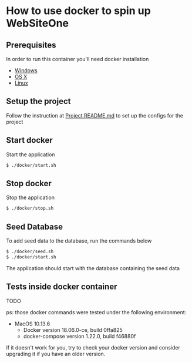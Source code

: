 # How to use docker to spin up WebSiteOne

## Prerequisites

In order to run this container you'll need docker installation
* [Windows](https://docs.docker.com/docker-for-windows/)
* [OS X](https://docs.docker.com/docker-for-mac/)
* [Linux](https://docs.docker.com/linux/started/)

## Setup the project
Follow the instruction at [Project README.md](../README.md) to set up the configs for the project

## Start docker

Start the application

```bash
$ ./docker/start.sh
```

## Stop docker

Stop the application

```bash
$ ./docker/stop.sh
```

## Seed Database

To add seed data to the database, run the commands below

```bash
$ ./docker/seed.sh
$ ./docker/start.sh
```
The application should start with the database containing the seed data

## Tests inside docker container

TODO

ps: those docker commands were tested under the following environment:

- MacOS 10.13.6
    - Docker version 18.06.0-ce, build 0ffa825
    - docker-compose version 1.22.0, build f46880f


If it doesn't work for you, try to check your docker version and consider upgrading it if you have an older version.
